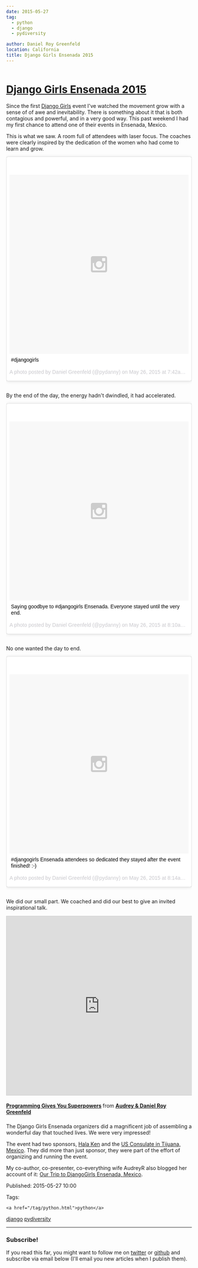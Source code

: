 ```yaml
---
date: 2015-05-27
tag: 
  - python
  - django
  - pydiversity

author: Daniel Roy Greenfeld
location: California
title: Django Girls Ensenada 2015
---
```

<div class="twelve wide column">

<h1 class="ui block header">
<div class="content">
<a href="/django-girls-ensenada-2015.html">Django Girls Ensenada 2015</a>
</div>
</h1>
<p>Since the first <a href="http://djangogirls.org/" target="_blank">Django Girls</a> event I've
watched the movement grow with a sense of of awe and inevitability.
There is something about it that is both contagious and powerful, and in
a very good way. This past weekend I had my first chance to attend one
of their events in Ensenada, Mexico.</p>
<p>This is what we saw. A room full of attendees with laser focus. The
coaches were clearly inspired by the dedication of the women who had
come to learn and grow.</p>
<blockquote class="instagram-media" data-instgrm-captioned="" data-instgrm-version="4" style=" background:#FFF; border:0; border-radius:3px; box-shadow:0 0 1px 0 rgba(0,0,0,0.5),0 1px 10px 0 rgba(0,0,0,0.15); margin: 1px; max-width:658px; padding:0; width:99.375%; width:-webkit-calc(100% - 2px); width:calc(100% - 2px);"><div style="padding:8px;"> <div style=" background:#F8F8F8; line-height:0; margin-top:40px; padding:50% 0; text-align:center; width:100%;"> <div style=" background:url(data:image/png;base64,iVBORw0KGgoAAAANSUhEUgAAACwAAAAsCAMAAAApWqozAAAAGFBMVEUiIiI9PT0eHh4gIB4hIBkcHBwcHBwcHBydr+JQAAAACHRSTlMABA4YHyQsM5jtaMwAAADfSURBVDjL7ZVBEgMhCAQBAf//42xcNbpAqakcM0ftUmFAAIBE81IqBJdS3lS6zs3bIpB9WED3YYXFPmHRfT8sgyrCP1x8uEUxLMzNWElFOYCV6mHWWwMzdPEKHlhLw7NWJqkHc4uIZphavDzA2JPzUDsBZziNae2S6owH8xPmX8G7zzgKEOPUoYHvGz1TBCxMkd3kwNVbU0gKHkx+iZILf77IofhrY1nYFnB/lQPb79drWOyJVa/DAvg9B/rLB4cC+Nqgdz/TvBbBnr6GBReqn/nRmDgaQEej7WhonozjF+Y2I/fZou/qAAAAAElFTkSuQmCC); display:block; height:44px; margin:0 auto -44px; position:relative; top:-22px; width:44px;"></div></div> <p style=" margin:8px 0 0 0; padding:0 4px;"> <a href="https://instagram.com/p/3Jh2fnq9Dp/" style=" color:#000; font-family:Arial,sans-serif; font-size:14px; font-style:normal; font-weight:normal; line-height:17px; text-decoration:none; word-wrap:break-word;" target="_top">#djangogirls</a></p> <p style=" color:#c9c8cd; font-family:Arial,sans-serif; font-size:14px; line-height:17px; margin-bottom:0; margin-top:8px; overflow:hidden; padding:8px 0 7px; text-align:center; text-overflow:ellipsis; white-space:nowrap;">A photo posted by Daniel Greenfeld (@pydanny) on <time datetime="2015-05-26T14:42:40+00:00" style=" font-family:Arial,sans-serif; font-size:14px; line-height:17px;">May 26, 2015 at 7:42am PDT</time></p></div></blockquote>
<script async="" defer="" src="//platform.instagram.com/en_US/embeds.js"></script>
<p><br/>
By the end of the day, the energy hadn't dwindled, it had accelerated.</p>
<blockquote class="instagram-media" data-instgrm-captioned="" data-instgrm-version="4" style=" background:#FFF; border:0; border-radius:3px; box-shadow:0 0 1px 0 rgba(0,0,0,0.5),0 1px 10px 0 rgba(0,0,0,0.15); margin: 1px; max-width:658px; padding:0; width:99.375%; width:-webkit-calc(100% - 2px); width:calc(100% - 2px);"><div style="padding:8px;"> <div style=" background:#F8F8F8; line-height:0; margin-top:40px; padding:50% 0; text-align:center; width:100%;"> <div style=" background:url(data:image/png;base64,iVBORw0KGgoAAAANSUhEUgAAACwAAAAsCAMAAAApWqozAAAAGFBMVEUiIiI9PT0eHh4gIB4hIBkcHBwcHBwcHBydr+JQAAAACHRSTlMABA4YHyQsM5jtaMwAAADfSURBVDjL7ZVBEgMhCAQBAf//42xcNbpAqakcM0ftUmFAAIBE81IqBJdS3lS6zs3bIpB9WED3YYXFPmHRfT8sgyrCP1x8uEUxLMzNWElFOYCV6mHWWwMzdPEKHlhLw7NWJqkHc4uIZphavDzA2JPzUDsBZziNae2S6owH8xPmX8G7zzgKEOPUoYHvGz1TBCxMkd3kwNVbU0gKHkx+iZILf77IofhrY1nYFnB/lQPb79drWOyJVa/DAvg9B/rLB4cC+Nqgdz/TvBbBnr6GBReqn/nRmDgaQEej7WhonozjF+Y2I/fZou/qAAAAAElFTkSuQmCC); display:block; height:44px; margin:0 auto -44px; position:relative; top:-22px; width:44px;"></div></div> <p style=" margin:8px 0 0 0; padding:0 4px;"> <a href="https://instagram.com/p/3JlCDUK9Ja/" style=" color:#000; font-family:Arial,sans-serif; font-size:14px; font-style:normal; font-weight:normal; line-height:17px; text-decoration:none; word-wrap:break-word;" target="_top">Saying goodbye to #djangogirls Ensenada. Everyone stayed until the very end.</a></p> <p style=" color:#c9c8cd; font-family:Arial,sans-serif; font-size:14px; line-height:17px; margin-bottom:0; margin-top:8px; overflow:hidden; padding:8px 0 7px; text-align:center; text-overflow:ellipsis; white-space:nowrap;">A photo posted by Daniel Greenfeld (@pydanny) on <time datetime="2015-05-26T15:10:27+00:00" style=" font-family:Arial,sans-serif; font-size:14px; line-height:17px;">May 26, 2015 at 8:10am PDT</time></p></div></blockquote>
<script async="" defer="" src="//platform.instagram.com/en_US/embeds.js"></script>
<p><br/>
No one wanted the day to end.</p>
<blockquote class="instagram-media" data-instgrm-captioned="" data-instgrm-version="4" style=" background:#FFF; border:0; border-radius:3px; box-shadow:0 0 1px 0 rgba(0,0,0,0.5),0 1px 10px 0 rgba(0,0,0,0.15); margin: 1px; max-width:658px; padding:0; width:99.375%; width:-webkit-calc(100% - 2px); width:calc(100% - 2px);"><div style="padding:8px;"> <div style=" background:#F8F8F8; line-height:0; margin-top:40px; padding:50% 0; text-align:center; width:100%;"> <div style=" background:url(data:image/png;base64,iVBORw0KGgoAAAANSUhEUgAAACwAAAAsCAMAAAApWqozAAAAGFBMVEUiIiI9PT0eHh4gIB4hIBkcHBwcHBwcHBydr+JQAAAACHRSTlMABA4YHyQsM5jtaMwAAADfSURBVDjL7ZVBEgMhCAQBAf//42xcNbpAqakcM0ftUmFAAIBE81IqBJdS3lS6zs3bIpB9WED3YYXFPmHRfT8sgyrCP1x8uEUxLMzNWElFOYCV6mHWWwMzdPEKHlhLw7NWJqkHc4uIZphavDzA2JPzUDsBZziNae2S6owH8xPmX8G7zzgKEOPUoYHvGz1TBCxMkd3kwNVbU0gKHkx+iZILf77IofhrY1nYFnB/lQPb79drWOyJVa/DAvg9B/rLB4cC+Nqgdz/TvBbBnr6GBReqn/nRmDgaQEej7WhonozjF+Y2I/fZou/qAAAAAElFTkSuQmCC); display:block; height:44px; margin:0 auto -44px; position:relative; top:-22px; width:44px;"></div></div> <p style=" margin:8px 0 0 0; padding:0 4px;"> <a href="https://instagram.com/p/3JlfO7K9KV/" style=" color:#000; font-family:Arial,sans-serif; font-size:14px; font-style:normal; font-weight:normal; line-height:17px; text-decoration:none; word-wrap:break-word;" target="_top">#djangogirls Ensenada attendees so dedicated they stayed after the event finished! :-)</a></p> <p style=" color:#c9c8cd; font-family:Arial,sans-serif; font-size:14px; line-height:17px; margin-bottom:0; margin-top:8px; overflow:hidden; padding:8px 0 7px; text-align:center; text-overflow:ellipsis; white-space:nowrap;">A photo posted by Daniel Greenfeld (@pydanny) on <time datetime="2015-05-26T15:14:26+00:00" style=" font-family:Arial,sans-serif; font-size:14px; line-height:17px;">May 26, 2015 at 8:14am PDT</time></p></div></blockquote>
<script async="" defer="" src="//platform.instagram.com/en_US/embeds.js"></script>
<p><br/>
We did our small part. We coached and did our best to give an invited
inspirational talk.</p>
<p><iframe allowfullscreen="" frameborder="0" height="485" marginheight="0" marginwidth="0" scrolling="no" src="http://www.slideshare.net/slideshow/embed_code/key/5bBUFTEvDYqcIn" style="border:1px solid #CCC; border-width:1px; margin-bottom:5px; max-width: 100%;" width="595"> </iframe> <div style="margin-bottom:5px"> <strong> <a href="//www.slideshare.net/twoscoopspress/programming-gives-you-superpowers" target="_blank" title="Programming Gives You Superpowers">Programming Gives You Superpowers</a> </strong> from <strong><a href="//www.slideshare.net/twoscoopspress" target="_blank">Audrey &amp; Daniel Roy Greenfeld</a></strong> </div>
<br/>
The Django Girls Ensenada organizers did a magnificent job of assembling
a wonderful day that touched lives. We were very impressed!</p>
<p>The event had two sponsors, <a href="http://halaken.org" target="_blank">Hala Ken</a> and the <a href="http://tijuana.usconsulate.gov/" target="_blank">US
Consulate in Tijuana, Mexico</a>. They did
more than just sponsor, they were part of the effort of organizing and
running the event.</p>
<p>My co-author, co-presenter, co-everything wife AudreyR also blogged her
account of it: <a href="http://www.codemakesmehappy.com/2015/05/our-trip-to-djangogirls-ensenada-mexico.html" target="_blank">Our Trip to DjangoGirls Ensenada,
Mexico</a>.</p>
<p>Published: 2015-05-27 10:00</p>
<p>Tags:
  
    <a href="/tag/python.html">python</a>
<a href="/tag/django.html">django</a>
<a href="/tag/pydiversity.html">pydiversity</a>
</p>
<hr/>
<h3 class="ui header">Subscribe!</h3>
<p>If you read this far, you might want to follow me on <a href="https://twitter.com/pydanny">twitter</a> or <a href="https://github.com/pydanny">github</a> and subscribe via email below (I'll email you new articles when I publish them).</p>
<!-- Begin MailChimp Signup Form -->
</div>